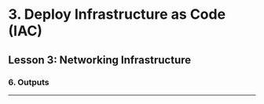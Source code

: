 # 3. Deploy Infrastructure as Code (IAC)

## Lesson 3: Networking Infrastructure


### 6. Outputs
___

